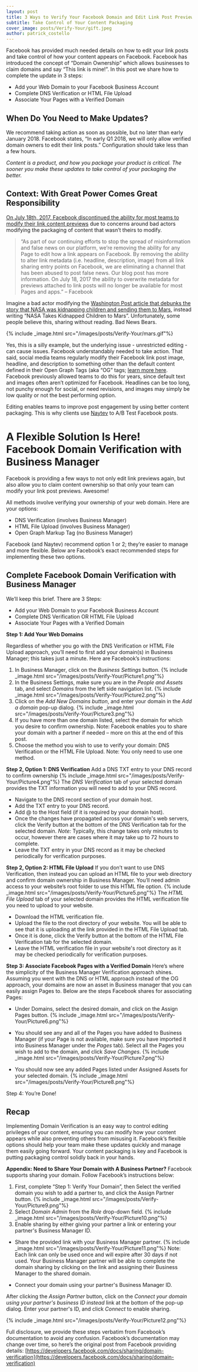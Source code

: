 ```yaml
---
layout: post
title: 3 Ways to Verify Your Facebook Domain and Edit Link Post Previews
subtitle: Take Control of Your Content Packaging
cover_image: posts/Verify-Your/gift.jpeg
author: patrick_costello
---
```


Facebook has provided much needed details on how to edit your link posts and take control of how your content appears on Facebook. Facebook has introduced the concept of “Domain Ownership” which allows businesses to claim domains and say “This link is mine!”. In this post we share how to complete the update in 3 steps: 

- Add your Web Domain to your Facebook Business Account
- Complete DNS Verification or HTML File Upload
- Associate Your Pages with a Verified Domain

## When Do You Need to Make Updates? 

We recommend taking action as soon as possible, but no later than early January 2018. Facebook states, “In early Q1 2018, we will only allow verified domain owners to edit their link posts.” Configuration should take less than a few hours. 

*Content is a product, and how you package your product is critical. The sooner you make these updates to take control of your packaging the better.* 

## Context: With Great Power Comes Great Responsibility

[On July 18th, 2017, Facebook discontinued the ability for most teams to modify their link content previews](https://www.facebook.com/business/help/247886969033572) due to concerns around bad actors modifying the packaging of content that wasn’t theirs to modify. 

> “As part of our continuing efforts to stop the spread of misinformation and false news on our platform, we’re removing the ability for any Page to edit how a link appears on Facebook. By removing the ability to alter link metadata (i.e. headline, description, image) from all link sharing entry points on Facebook, we are eliminating a channel that has been abused to post false news. Our blog post has more information. On July 18, 2017 the ability to overwrite metadata for previews attached to link posts will no longer be available for most Pages and apps.” – Facebook


Imagine a bad actor modifying the [Washington Post article that debunks the story that NASA was kidnapping children and sending them to Mars](https://www.washingtonpost.com/news/speaking-of-science/wp/2017/07/01/no-alex-jones-nasa-is-not-hiding-kidnapped-children-on-mars-nasa-says/?utm_term=.988134806ef4), instead writing “NASA Takes Kidnapped Children to Mars”. Unfortunately, some people believe this, sharing without reading. Bad News Bears. 

{% include _image.html src="/images/posts/Verify-Your/mars.gif"%}

Yes, this is a silly example, but the underlying issue - unrestricted editing - can cause issues. Facebook understandably needed to take action. That said, social media teams regularly modify their Facebook link post image, headline, and description to something other than the default content defined in their Open Graph Tags (aka “OG” tags; [learn more here](https://developers.facebook.com/docs/sharing/best-practices/). Facebook previously allowed teams to do this for years, since default text and images often aren’t optimized for Facebook. Headlines can be too long, not punchy enough for social, or need revisions, and images may simply be low quality or not the best performing option. 

Editing enables teams to improve post engagement by using better content packaging. This is why clients use [Naytev](https://www.naytev.com) to A/B Test Facebook posts. 

# A Flexible Solution Is Here! Facebook Domain Verification with Business Manager
Facebook is providing a few ways to not only edit link previews again, but also allow you to claim content ownership so that only your team can modify your link post previews. Awesome! 

All methods involve verifying your ownership of your web domain. Here are your options:

* DNS Verification (involves Business Manager)
* HTML File Upload (involves Business Manager) 
* Open Graph Markup Tag (no Business Manager)

Facebook (and Naytev) recommend option 1 or 2; they’re easier to manage and more flexible. Below are Facebook’s exact recommended steps for implementing these two options. 

## Complete Facebook Domain Verification with Business Manager

We’ll keep this brief. There are 3 Steps: 

- Add your Web Domain to your Facebook Business Account
- Complete DNS Verification OR HTML File Upload
- Associate Your Pages with a Verified Domain

__Step 1: Add Your Web Domains__

Regardless of whether you go with the DNS Verification or HTML File Upload approach, you’ll need to first add your domain(s) in Business Manager; this takes just a minute. Here are Facebook’s instructions:

1. In Business Manager, click on the *Business Settings* button.
	{% include _image.html src="/images/posts/Verify-Your/Picture1.png"%}
1. In the Business Settings, make sure you are in the *People and Assets* tab, and select *Domains* from the left side navigation list.
	{% include _image.html src="/images/posts/Verify-Your/Picture2.png"%}
1. Click on the *Add New Domains button*, and enter your domain in the *Add a domain* pop-up dialog.
	{% include _image.html src="/images/posts/Verify-Your/Picture3.png"%}
1. If you have more than one domain listed, select the domain for which you desire to confirm ownership. Note: Facebook enables you to share your domain with a partner if needed – more on this at the end of this post.
1. Choose the method you wish to use to verify your domain: DNS Verification or the HTML File Upload. Note: You only need to use one method.

__Step 2, Option 1: DNS Verification__
Add a DNS TXT entry to your DNS record to confirm ownership
{% include _image.html src="/images/posts/Verify-Your/Picture4.png"%}
The *DNS Verification* tab of your selected domain provides the TXT information you will need to add to your DNS record.

- Navigate to the DNS record section of your domain host.
- Add the TXT entry to your DNS record.
- Add @ to the Host field (if it is required by your domain host).
- Once the changes have propagated across your domain's web servers, click the Verify button at the bottom of the DNS Verification tab for the selected domain.
*Note:* Typically, this change takes only minutes to occur, however there are cases where it may take up to 72 hours to complete.
- Leave the TXT entry in your DNS record as it may be checked periodically for verification purposes.

__Step 2, Option 2: HTML File Upload__
If you don’t want to use DNS Verification, then instead you can upload an HTML file to your web directory and confirm domain ownership in Business Manager. You’ll need admin access to your website’s root folder to use this HTML file option.
{% include _image.html src="/images/posts/Verify-Your/Picture5.png"%}
The *HTML File Upload* tab of your selected domain provides the HTML verification file you need to upload to your website.

- Download the HTML verification file.
- Upload the file to the root directory of your website. You will be able to see that it is uploading at the link provided in the HTML File Upload tab.
- Once it is done, click the Verify button at the bottom of the HTML File Verification tab for the selected domain.
- Leave the HTML verification file in your website's root directory as it may be checked periodically for verification purposes.

__Step 3: Associate Facebook Pages with a Verified Domain__
Here’s where the simplicity of the Business Manager Verification approach shines. Assuming you went with the DNS or HTML approach instead of the OG approach, your domains are now an asset in Business manager that you can easily assign Pages to. Below are the steps Facebook shares for associating Pages:

- Under Domains, select the desired domain, and click on the Assign Pages button.
{% include _image.html src="/images/posts/Verify-Your/Picture6.png"%}
- You should see any and all of the Pages you have added to Business Manager (if your Page is not available, make sure you have imported it into Business Manager under the *Pages* tab). Select all the Pages you wish to add to the domain, and click *Save Changes*.
{% include _image.html src="/images/posts/Verify-Your/Picture7.png"%}

- You should now see any added Pages listed under Assigned Assets for your selected domain.
{% include _image.html src="/images/posts/Verify-Your/Picture8.png"%}

Step 4: You’re Done!

## Recap
Implementing Domain Verification is an easy way to control editing privileges of your content, ensuring you can modify how your content appears while also preventing others from misusing it. Facebook’s flexible options should help your team make these updates quickly and manage them easily going forward.
Your content packaging is key and Facebook is putting packaging control solidly back in your hands.

__Appendix: Need to Share Your Domain with A Business Partner?__
Facebook supports sharing your domain. Follow Facebook’s instructions below:

1. First, complete “Step 1: Verify Your Domain”, then Select the verified domain you wish to add a partner to, and click the Assign Partner button.
{% include _image.html src="/images/posts/Verify-Your/Picture9.png"%}
2. Select *Domain Admin* from the *Role* drop-down field.
{% include _image.html src="/images/posts/Verify-Your/Picture10.png"%}
3. Enable sharing by either giving your partner a link or entering your partner's Business Manager ID.
- Share the provided link with your Business Manager partner.
{% include _image.html src="/images/posts/Verify-Your/Picture11.png"%}
Note: Each link can only be used once and will expire after 30 days if not used. Your Business Manager partner will be able to complete the domain sharing by clicking on the link and assigning their Business Manager to the shared domain.

- Connect your domain using your partner's Business Manager ID.

After clicking the *Assign Partner* button, click on the *Connect your domain using your partner's business ID instead* link at the bottom of the pop-up dialog. Enter your partner's ID, and click *Connect* to enable sharing.

{% include _image.html src="/images/posts/Verify-Your/Picture12.png"%}

Full disclosure, we provide these steps verbatim from Facebook’s documentation to avoid any confusion. Facebook’s documentation may change over time, so here’s the original post from Facebook providing details: [https://developers.facebook.com/docs/sharing/domain-verification](https://developers.facebook.com/docs/sharing/domain-verification)


